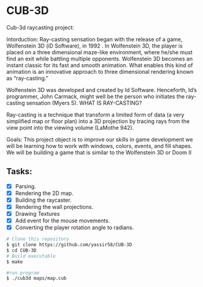 # CUB-3D
Cub-3d raycasting project:

Intorduction:
Ray-casting sensation began with the release of a game, Wolfenstein 3D (iD Software), in 1992 .
In Wolfenstein 3D, the player is placed on a three dimensional maze-like environment, where he/she must find an exit while battling multiple opponents.
Wolfenstein 3D becomes an instant classic for its fast and smooth animation. 
What enables this kind of animation is an innovative approach to three dimensional rendering known as “ray-casting.”

Wolfenstein 3D was developed and created by Id Software. 
Henceforth, Id’s programmer, John Carmack, might well be the person who initiates the ray-casting sensation (Myers 5).
WHAT IS RAY-CASTING?

Ray-casting is a technique that transform a limited form of data (a very simplified map or floor plan) into a 3D projection by tracing rays from the view point into the viewing volume (LaMothe 942).

Goals:
This project object is to improve our skills in game development we will be learning how to work with windows, colors, events, and fill shapes.
We will be building a game that is similar to the Wolfenstein 3D or Doom II

## Tasks:

- [x] Parsing.
- [x] Rendering the 2D map.
- [x] Building the raycaster.
- [x] Rendering the wall projections.
- [x] Drawing Textures
- [x] Add event for the mouse movements.
- [X] Converting the player rotation angle to radians.
 
 ```bash
# Clone this repository
$ git clone https://github.com/yassir58/CUB-3D
$ cd CUB-3D
# Build executable
$ make

#run program
$ ./cub3d maps/map.cub
```
